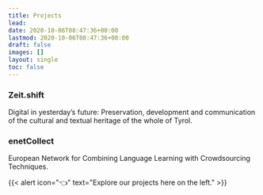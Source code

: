 ```yaml
---
title: Projects
lead:
date: 2020-10-06T08:47:36+00:00
lastmod: 2020-10-06T08:47:36+00:00
draft: false
images: []
layout: single
toc: false
---
```


### Zeit.shift

Digital in yesterday’s future: Preservation, development and communication of the cultural and textual heritage of the whole of Tyrol.


### enetCollect

European Network for Combining Language Learning with Crowdsourcing Techniques.



{{< alert icon="👈" text="Explore our projects here on the left." >}}
